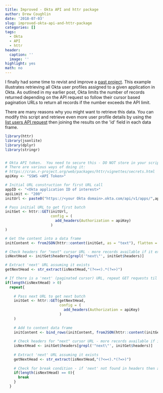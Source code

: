 ```yaml
---
title: Improved - Okta API and httr package
author: Drew Coughlin
date: '2018-07-03'
slug: improved-okta-api-and-httr-package
categories: []
tags:
  - Okta
  - API
  - httr
header:
  caption: ''
  image: ''
highlight: yes
math: no
---
```

I finally had some time to revist and improve a [past project](https://www.gratalis.com/post/okta-api-and-the-httr-package/).  This example illustrates retrieving all Okta user profiles assigned to a given application in Okta.  As outlined in my earlier post, Okta limits the number of records returned depending on the API request so follow their cursor based pagination URLs to return all records if the number exceeds the API limit.  

There are many reasons why you might want to retrieve this data.  You can modify this script and retrieve even more user profile details by using the [list users API request](https://developer.okta.com/docs/api/resources/users#list-all-users) then joining the results on the 'id' field in each data frame.

```r
library(httr)
library(jsonlite)
library(dplyr)
library(stringr)


# Okta API token.  You need to secure this - DO NOT store in your script. 
# There are various ways of doing it:
# https://cran.r-project.org/web/packages/httr/vignettes/secrets.html
apiKey <- "SSWS <API Token>"

# Initial URL construction for first URL call
appID <- "<Okta application ID of interest>"
apiLimit <- "200"
initUrl <- paste0("https://<your Okta domain>.okta.com/api/v1/apps/",appID,"/users?limit=",apiLimit)

# Pass initial URL to get first batch
initGet <- httr::GET(initUrl,
                     config = (
                       add_headers(Authorization = apiKey)
                     )
)

# Get the content into a data frame
initContent <- fromJSON(httr::content(initGet, as = "text"), flatten = TRUE)

# Check headers for "next" cursor URL - more records available if it exists
isNextHead <- initGet$headers[grepl('"next\"', initGet$headers)]

# Extract 'next' URL assuming it exists
getNextHead <- str_extract(isNextHead,"(?<=<).*(?=>)")

# If there is a 'next' (paginated cursor) URL, repeat GET requests til there isn't
if(length(isNextHead) > 0)
  repeat{
  
    # Pass next URL to get next batch
    initGet <- httr::GET(getNextHead,
                         config = (
                           add_headers(Authorization = apiKey)
                         )
    )
    
    # Add to content data frame
    initContent <- bind_rows(initContent, fromJSON(httr::content(initGet, as = "text"), flatten = TRUE))
    
    # Check headers for "next" cursor URL - more records available if it exists
    isNextHead <- initGet$headers[grepl('"next\"', initGet$headers)]
    
    # Extract 'next' URL assuming it exists
    getNextHead <- str_extract(isNextHead,"(?<=<).*(?=>)")
    
    # Check for break condition - if 'next' not found in headers then all records retrieved
    if(length(isNextHead) == 0){
      break
    }
  }
```

